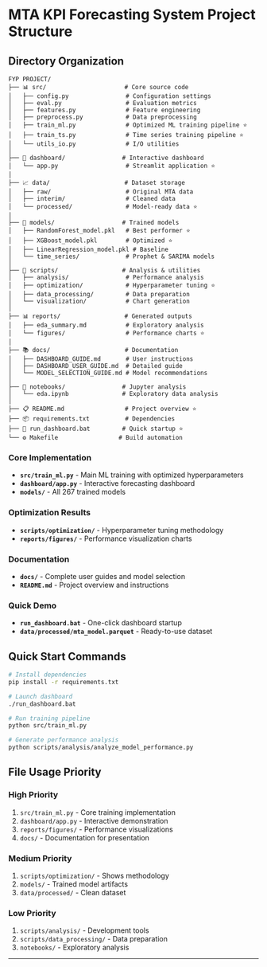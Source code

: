 # MTA KPI Forecasting System Project Structure

## Directory Organization

```
FYP PROJECT/
├── 📊 src/                      # Core source code
│   ├── config.py                # Configuration settings
│   ├── eval.py                  # Evaluation metrics
│   ├── features.py              # Feature engineering
│   ├── preprocess.py            # Data preprocessing
│   ├── train_ml.py              # Optimized ML training pipeline ⭐
│   ├── train_ts.py              # Time series training pipeline ⭐
│   └── utils_io.py              # I/O utilities
│
├── 🎯 dashboard/                # Interactive dashboard
│   └── app.py                   # Streamlit application ⭐
│
├── 📈 data/                     # Dataset storage
│   ├── raw/                     # Original MTA data
│   ├── interim/                 # Cleaned data
│   └── processed/               # Model-ready data ⭐
│
├── 🤖 models/                   # Trained models
│   ├── RandomForest_model.pkl   # Best performer ⭐
│   ├── XGBoost_model.pkl        # Optimized ⭐
│   ├── LinearRegression_model.pkl # Baseline
│   └── time_series/             # Prophet & SARIMA models
│
├── 🔬 scripts/                  # Analysis & utilities
│   ├── analysis/                # Performance analysis
│   ├── optimization/            # Hyperparameter tuning ⭐
│   ├── data_processing/         # Data preparation
│   └── visualization/           # Chart generation
│
├── 📊 reports/                  # Generated outputs
│   ├── eda_summary.md           # Exploratory analysis
│   └── figures/                 # Performance charts ⭐
│
├── 📚 docs/                     # Documentation
│   ├── DASHBOARD_GUIDE.md       # User instructions
│   ├── DASHBOARD_USER_GUIDE.md  # Detailed guide
│   └── MODEL_SELECTION_GUIDE.md # Model recommendations
│
├── 📝 notebooks/                # Jupyter analysis
│   └── eda.ipynb               # Exploratory data analysis
│
├── 📋 README.md                 # Project overview ⭐
├── 📦 requirements.txt          # Dependencies
├── 🚀 run_dashboard.bat         # Quick startup ⭐
└── ⚙️ Makefile                 # Build automation
```

### **Core Implementation**
- **`src/train_ml.py`** - Main ML training with optimized hyperparameters
- **`dashboard/app.py`** - Interactive forecasting dashboard
- **`models/`** - All 267 trained models

### **Optimization Results**
- **`scripts/optimization/`** - Hyperparameter tuning methodology
- **`reports/figures/`** - Performance visualization charts

### **Documentation**
- **`docs/`** - Complete user guides and model selection
- **`README.md`** - Project overview and instructions

### **Quick Demo**
- **`run_dashboard.bat`** - One-click dashboard startup
- **`data/processed/mta_model.parquet`** - Ready-to-use dataset

## Quick Start Commands

```bash
# Install dependencies
pip install -r requirements.txt

# Launch dashboard
./run_dashboard.bat

# Run training pipeline
python src/train_ml.py

# Generate performance analysis
python scripts/analysis/analyze_model_performance.py
```

## File Usage Priority

### **High Priority**
1. `src/train_ml.py` - Core training implementation
2. `dashboard/app.py` - Interactive demonstration
3. `reports/figures/` - Performance visualizations
4. `docs/` - Documentation for presentation

### **Medium Priority**
1. `scripts/optimization/` - Shows methodology
2. `models/` - Trained model artifacts
3. `data/processed/` - Clean dataset

### **Low Priority**
1. `scripts/analysis/` - Development tools
2. `scripts/data_processing/` - Data preparation
3. `notebooks/` - Exploratory analysis

---